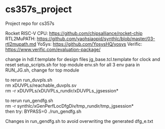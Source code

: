 # cs357s_project
Project repo for cs357s

Rocket RISC-V CPU: https://github.com/chipsalliance/rocket-chip
RTL2MuPATH: https://github.com/yaohsiaopid/synthlc/blob/master/03-rtl2mupath.md
YoSys: https://github.com/YosysHQ/yosys
Verific: https://www.verific.com/evaluation-package/

change in 
hdl.f.template for design files
jg_base.tcl.template for clock and reset
setup_scripts.sh for top module
env.sh for all 3 env para
in RUN_JG.sh, change for top module

to rerun run_duvpls.sh  
rm xDUVPLs/reachable_duvpls.sv  
rm -r xDUVPLs/xDUVPLs_rundir/xDUVPLs_jgsession*  

to rerun run_gendfg.sh  
rm -r synthlc/xGenPerfLocDfgDiv/tmp_rundir/tmp_jgsession*  
then try: BYPASS=0 ./run_gendfg.sh  

Changes in run_gendfg.sh to avoid overwriting the generated dfg_e.txt  
